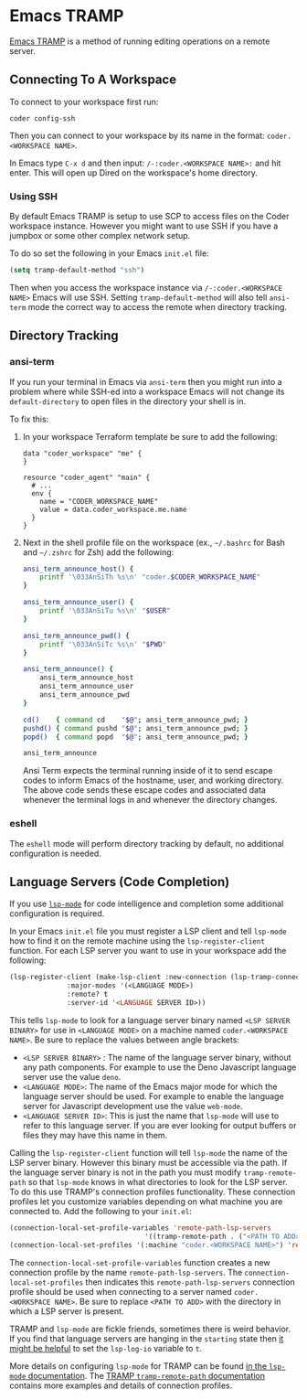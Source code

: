 # Emacs TRAMP

[Emacs TRAMP](https://www.emacswiki.org/emacs/TrampMode) is a method of running editing operations on a remote server.

## Connecting To A Workspace

To connect to your workspace first run:

```
coder config-ssh
```

Then you can connect to your workspace by its name in the format: `coder.<WORKSPACE NAME>`.

In Emacs type `C-x d` and then input: `/-:coder.<WORKSPACE NAME>:` and hit enter. This will open up Dired on the workspace's home directory.

### Using SSH

By default Emacs TRAMP is setup to use SCP to access files on the Coder workspace instance. However you might want to use SSH if you have a jumpbox or some other complex network setup.

To do so set the following in your Emacs `init.el` file:

```lisp
(setq tramp-default-method "ssh")
```

Then when you access the workspace instance via `/-:coder.<WORKSPACE NAME>` Emacs will use SSH. Setting `tramp-default-method` will also tell `ansi-term` mode the correct way to access the remote when directory tracking.

## Directory Tracking

### ansi-term

If you run your terminal in Emacs via `ansi-term` then you might run into a problem where while SSH-ed into a workspace Emacs will not change its `default-directory` to open files in the directory your shell is in.

To fix this:

1. In your workspace Terraform template be sure to add the following:

   ```hcl
   data "coder_workspace" "me" {
   }

   resource "coder_agent" "main" {
     # ...
     env {
       name = "CODER_WORKSPACE_NAME"
       value = data.coder_workspace.me.name
     }
   }
   ```

2. Next in the shell profile file on the workspace (ex., `~/.bashrc` for Bash and `~/.zshrc` for Zsh) add the following:

   ```bash
   ansi_term_announce_host() {
       printf '\033AnSiTh %s\n' "coder.$CODER_WORKSPACE_NAME"
   }

   ansi_term_announce_user() {
       printf '\033AnSiTu %s\n' "$USER"
   }

   ansi_term_announce_pwd() {
       printf '\033AnSiTc %s\n' "$PWD"
   }

   ansi_term_announce() {
       ansi_term_announce_host
       ansi_term_announce_user
       ansi_term_announce_pwd
   }

   cd()    { command cd    "$@"; ansi_term_announce_pwd; }
   pushd() { command pushd "$@"; ansi_term_announce_pwd; }
   popd()  { command popd  "$@"; ansi_term_announce_pwd; }

   ansi_term_announce
   ```

   Ansi Term expects the terminal running inside of it to send escape codes to inform Emacs of the hostname, user, and working directory. The above code sends these escape codes and associated data whenever the terminal logs in and whenever the directory changes.

### eshell

The `eshell` mode will perform directory tracking by default, no additional configuration is needed.

## Language Servers (Code Completion)

If you use [`lsp-mode`](https://emacs-lsp.github.io/lsp-mode) for code intelligence and completion some additional configuration is required.

In your Emacs `init.el` file you must register a LSP client and tell `lsp-mode` how to find it on the remote machine using the `lsp-register-client` function. For each LSP server you want to use in your workspace add the following:

```lisp
(lsp-register-client (make-lsp-client :new-connection (lsp-tramp-connection "<LSP SERVER BINARY>")
              :major-modes '(<LANGUAGE MODE>)
              :remote? t
              :server-id '<LANGUAGE SERVER ID>))
```

This tells `lsp-mode` to look for a language server binary named `<LSP SERVER BINARY>` for use in `<LANGUAGE MODE>` on a machine named `coder.<WORKSPACE NAME>`. Be sure to replace the values between angle brackets:

- `<LSP SERVER BINARY>` : The name of the language server binary, without any path components. For example to use the Deno Javascript language server use the value `deno`.
- `<LANGUAGE MODE>`: The name of the Emacs major mode for which the language server should be used. For example to enable the language server for Javascript development use the value `web-mode`.
- `<LANGUAGE SERVER ID>`: This is just the name that `lsp-mode` will use to refer to this language server. If you are ever looking for output buffers or files they may have this name in them.

Calling the `lsp-register-client` function will tell `lsp-mode` the name of the LSP server binary. However this binary must be accessible via the path. If the language server binary is not in the path you must modify `tramp-remote-path` so that `lsp-mode` knows in what directories to look for the LSP server. To do this use TRAMP's connection profiles functionality. These connection profiles let you customize variables depending on what machine you are connected to. Add the following to your `init.el`:

```lisp
(connection-local-set-profile-variables 'remote-path-lsp-servers
								 '((tramp-remote-path . ("<PATH TO ADD>" tramp-default-remote-path))))
(connection-local-set-profiles '(:machine "coder.<WORKSPACE NAME>") 'remote-path-lsp-servers)
```

The `connection-local-set-profile-variables` function creates a new connection profile by the name `remote-path-lsp-servers`. The `connection-local-set-profiles` then indicates this `remote-path-lsp-servers` connection profile should be used when connecting to a server named `coder.<WORKSPACE NAME>`. Be sure to replace `<PATH TO ADD>` with the directory in which a LSP server is present.

TRAMP and `lsp-mode` are fickle friends, sometimes there is weird behavior. If you find that language servers are hanging in the `starting` state then [it might be helpful](https://github.com/emacs-lsp/lsp-mode/issues/2709#issuecomment-800868919) to set the `lsp-log-io` variable to `t`.

More details on configuring `lsp-mode` for TRAMP can be found [in the `lsp-mode` documentation](https://emacs-lsp.github.io/lsp-mode/page/remote/).
The [TRAMP `tramp-remote-path` documentation](https://www.gnu.org/software/emacs/manual/html_node/tramp/Remote-programs.html#Remote-programs) contains more examples and details of connection profiles.
